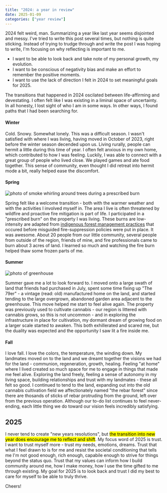 ```yaml
---
title: "2024: a year in review"
date: 2025-01-09
categories: ["year review"]
---
```

2024 felt weird, man. Summarizing a year like last year seems disjointed and messy. I've tried to write this post several times, but nothing is quite sticking. Instead of trying to trudge through and write the post I was hoping to write, I'm focusing on why reflecting is important to me. 

- I want to be able to look back and take note of my personal growth, my evolution.
- I want to be conscious of negativity bias and make an effort to remember the positive moments.
- I want to use the lack of direction I felt in 2024 to set meaningful goals for 2025.

The transitions that happened in 2024 oscilated between life-affirming and devestating. I often felt like I was existing in a liminal space of uncertainty. In all honesty, I lost sight of who I am in some ways. In other ways, I found paths that I had been searching for.

#### Winter

Cold. Snowy. Somewhat lonely. This was a difficult season. I wasn't satisfied with where I was living, having moved in October of 2023, right before the winter season decended upon us. Living rurally, people can hermit a little during this time of year. I often felt anxious in my own home, which contributed to how I was feeling. Luckily, I was able to connect with a great group of people who lived close. We played games and ate food together. This sense of community, even thought I did retreat into hermit mode a bit, really helped ease the discomfort.

#### Spring

<img src="/_assets/img/prescribedburnsouthernoregon.jpg" alt="photo of smoke whirling around trees during a prescribed burn">

Spring felt like a welcome transition - both with the warmer weather and with the activities I involved myself in. The area I live is often threatened by wildfire and proactive fire mitigation is part of life. I participated in a "prescribed burn" on the property I was living. These burns are low-intensity are adapted from [indigenous forest management practices](https://news.berkeley.edu/2022/03/14/how-indigenous-burning-shaped-the-klamaths-forests-for-a-millennia/) that occured before misguided fire-suppression policies were put in place. It was awesome. About 20 people from our little community, several people from outside of the region, friends of mine, and fire professionals came to burn about 3 acres of land. I learned so much and watching the fire burn helped thaw some frozen parts of me.

#### Summer

<img src="/_assets/img/2024su_greenhouse.jpg" alt="photo of greenhouse">

Summer gave me a lot to look forward to. I moved onto a large swath of land that friends had purchased in July, spent some time fixing up "The 79er" - a vintage (read: old) manufactured home on the land, and started tending to the large overgrown, abandoned garden area adjacent to the greenhouse. This move helped me start to feel alive again. The property was previously used to cultivate cannabis - our region is littered with cannabis grows, so this is not uncommon - and in exploring the infrastructure in place for cultivation, my dormant dream of growing food on a larger scale started to awaken. This both exhillerated and scared me, but the duality was expected and the opportunity I saw lit a fire inside me.

#### Fall

I love fall. I love the colors, the temperature, the winding down. My landmates moved on to the land and we dreamt together the visions we had for the land - communion, regeneration, growth, healing. Feeling "at home" where I lived created so much space for me to engage in things that made me feel alive. Exploring the land freely, feeling a sense of autonomy in my living space, building relationships and trust with my landmates - these all felt so good. I continued to tend to the land, expanding out into the old cannabis cultivation field we affectionately named "the rebar forest" since there are thosands of sticks of rebar protruding from the ground, left over from the previous operation. Although our to-do list continues to feel never-ending, each little thing we do toward our vision feels incredibly satisfying.

## 2025

I never tend to create "new years resolutions", but <mark>the transition into new year does encourage me to reflect and shift</mark>. My focus word of 2025 is trust. I want to trust myself more - trust my needs, emotions, dreams. Trust that what I feel drawn to is for me and resist the societal conditioning that tells me I'm not good enough, rich enough, capabile enough to strive for things beyond the status quo. Trust that my values can inform how I build community around me, how I make money, how I use the time gifted to me through existing. My goal for 2025 is to look back and trust I did my best to care for myself to be able to truly thrive.

Cheers!